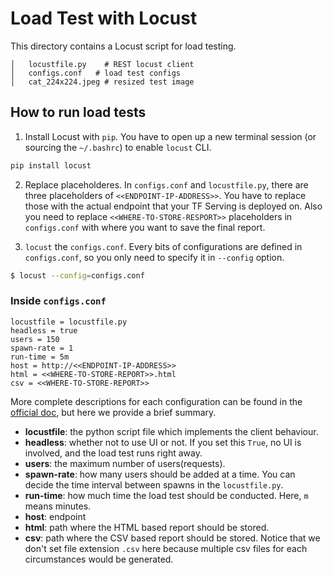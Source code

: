 # Load Test with Locust

This directory contains a Locust script for load testing. 

```
│   locustfile.py    # REST locust client
│   configs.conf   # load test configs
│   cat_224x224.jpeg # resized test image
```

## How to run load tests

1. Install Locust with `pip`. You have to open up a new terminal session (or sourcing the `~/.bashrc`) to enable `locust` CLI.

```bash
pip install locust
```

2. Replace placeholderes. In `configs.conf` and `locustfile.py`, there are three placeholders of `<<ENDPOINT-IP-ADDRESS>>`. You have to replace those with the actual endpoint that your TF Serving is deployed on. Also you need to replace `<<WHERE-TO-STORE-RESPORT>>` placeholders in `configs.conf` with where you want to save the final report.


3. `locust` the `configs.conf`. Every bits of configurations are defined in `configs.conf`, so you only need to specify it in `--config` option.

```bash
$ locust --config=configs.conf
```

### Inside `configs.conf`

```
locustfile = locustfile.py
headless = true
users = 150
spawn-rate = 1
run-time = 5m
host = http://<<ENDPOINT-IP-ADDRESS>>
html = <<WHERE-TO-STORE-REPORT>>.html
csv = <<WHERE-TO-STORE-REPORT>>
```

More complete descriptions for each configuration can be found in the [official doc](https://docs.locust.io/en/stable/configuration.html), but here we provide a brief summary.

- **locustfile**: the python script file which implements the client behaviour.
- **headless**: whether not to use UI or not. If you set this `True`, no UI is involved, and the load test runs right away.
- **users**: the maximum number of users(requests).
- **spawn-rate**: how many users should be added at a time. You can decide the time interval between spawns in the `locustfile.py`.
- **run-time**: how much time the load test should be conducted. Here, `m` means minutes.
- **host**: endpoint
- **html**: path where the HTML based report should be stored.
- **csv**: path where the CSV based report should be stored. Notice that we don't set file extension `.csv` here because multiple csv files for each circumstances would be generated.